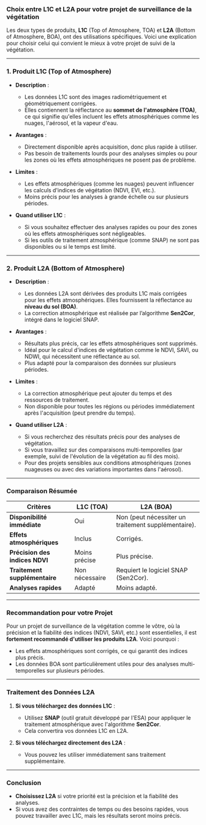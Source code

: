 ### Choix entre **L1C** et **L2A** pour votre projet de surveillance de la végétation

Les deux types de produits, **L1C** (Top of Atmosphere, TOA) et **L2A** (Bottom of Atmosphere, BOA), ont des utilisations spécifiques. Voici une explication pour choisir celui qui convient le mieux à votre projet de suivi de la végétation.

---

### **1. Produit L1C (Top of Atmosphere)**
- **Description** :
  - Les données L1C sont des images radiométriquement et géométriquement corrigées.
  - Elles contiennent la réflectance au **sommet de l'atmosphère (TOA)**, ce qui signifie qu'elles incluent les effets atmosphériques comme les nuages, l'aérosol, et la vapeur d'eau.

- **Avantages** :
  - Directement disponible après acquisition, donc plus rapide à utiliser.
  - Pas besoin de traitements lourds pour des analyses simples ou pour les zones où les effets atmosphériques ne posent pas de problème.

- **Limites** :
  - Les effets atmosphériques (comme les nuages) peuvent influencer les calculs d'indices de végétation (NDVI, EVI, etc.).
  - Moins précis pour les analyses à grande échelle ou sur plusieurs périodes.

- **Quand utiliser L1C** :
  - Si vous souhaitez effectuer des analyses rapides ou pour des zones où les effets atmosphériques sont négligeables.
  - Si les outils de traitement atmosphérique (comme SNAP) ne sont pas disponibles ou si le temps est limité.

---

### **2. Produit L2A (Bottom of Atmosphere)**
- **Description** :
  - Les données L2A sont dérivées des produits L1C mais corrigées pour les effets atmosphériques. Elles fournissent la réflectance au **niveau du sol (BOA)**.
  - La correction atmosphérique est réalisée par l’algorithme **Sen2Cor**, intégré dans le logiciel SNAP.

- **Avantages** :
  - Résultats plus précis, car les effets atmosphériques sont supprimés.
  - Idéal pour le calcul d'indices de végétation comme le NDVI, SAVI, ou NDWI, qui nécessitent une réflectance au sol.
  - Plus adapté pour la comparaison des données sur plusieurs périodes.

- **Limites** :
  - La correction atmosphérique peut ajouter du temps et des ressources de traitement.
  - Non disponible pour toutes les régions ou périodes immédiatement après l'acquisition (peut prendre du temps).

- **Quand utiliser L2A** :
  - Si vous recherchez des résultats précis pour des analyses de végétation.
  - Si vous travaillez sur des comparaisons multi-temporelles (par exemple, suivi de l'évolution de la végétation au fil des mois).
  - Pour des projets sensibles aux conditions atmosphériques (zones nuageuses ou avec des variations importantes dans l'aérosol).

---

### **Comparaison Résumée**

| **Critères**                  | **L1C (TOA)**                         | **L2A (BOA)**                         |
|--------------------------------|---------------------------------------|---------------------------------------|
| **Disponibilité immédiate**    | Oui                                   | Non (peut nécessiter un traitement supplémentaire). |
| **Effets atmosphériques**      | Inclus                                | Corrigés.                            |
| **Précision des indices NDVI** | Moins précise                         | Plus précise.                        |
| **Traitement supplémentaire**  | Non nécessaire                       | Requiert le logiciel SNAP (Sen2Cor). |
| **Analyses rapides**           | Adapté                                | Moins adapté.                        |

---

### **Recommandation pour votre Projet**
Pour un projet de surveillance de la végétation comme le vôtre, où la précision et la fiabilité des indices (NDVI, SAVI, etc.) sont essentielles, il est **fortement recommandé d'utiliser les produits L2A**. Voici pourquoi :
- Les effets atmosphériques sont corrigés, ce qui garantit des indices plus précis.
- Les données BOA sont particulièrement utiles pour des analyses multi-temporelles sur plusieurs périodes.

---

### **Traitement des Données L2A**
1. **Si vous téléchargez des données L1C** :
   - Utilisez **SNAP** (outil gratuit développé par l'ESA) pour appliquer le traitement atmosphérique avec l'algorithme **Sen2Cor**.
   - Cela convertira vos données L1C en L2A.

2. **Si vous téléchargez directement des L2A** :
   - Vous pouvez les utiliser immédiatement sans traitement supplémentaire.

---

### **Conclusion**
- **Choisissez L2A** si votre priorité est la précision et la fiabilité des analyses.
- Si vous avez des contraintes de temps ou des besoins rapides, vous pouvez travailler avec L1C, mais les résultats seront moins précis.
